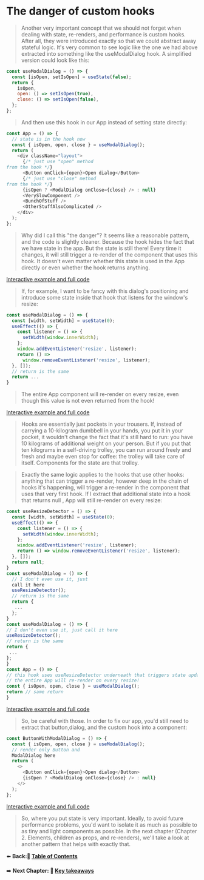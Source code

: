 # The danger of custom hooks

> Another very important concept that we should not forget when dealing with state, re-renders, and performance is custom hooks. After all, they were introduced exactly so that we could abstract away stateful logic. It's very common to see logic like the one we had above extracted into something like the useModalDialog hook. A simplified version could look like this:

```javascript
const useModalDialog = () => {
  const [isOpen, setIsOpen] = useState(false);
  return {
    isOpen,
    open: () => setIsOpen(true),
    close: () => setIsOpen(false),
  };
};
```

> And then use this hook in our App instead of setting state directly:

```javascript
const App = () => {
  // state is in the hook now
  const { isOpen, open, close } = useModalDialog();
  return (
    <div className="layout">
      {/* just use "open" method
from the hook */}
      <Button onClick={open}>Open dialog</Button>
      {/* just use "close" method
from the hook */}
      {isOpen ? <ModalDialog onClose={close} /> : null}
      <VerySlowComponent />
      <BunchOfStuff />
      <OtherStuffAlsoComplicated />
    </div>
  );
};
```

> Why did I call this "the danger"? It seems like a reasonable pattern, and the code is slightly cleaner. Because the hook hides the fact that we have state in the app. But the state is still there! Every time it changes, it will still trigger a re-render of the component that uses this hook. It doesn't even matter whether this state is used in the App directly or even whether the hook returns anything.

[Interactive example and full code](https://advanced-react.com/examples/01/04)

> If, for example, I want to be fancy with this dialog's positioning and introduce some state inside that hook that listens for the window's resize:

```javascript
const useModalDialog = () => {
  const [width, setWidth] = useState(0);
  useEffect(() => {
    const listener = () => {
      setWidth(window.innerWidth);
    };
    window.addEventListener('resize', listener);
    return () =>
      window.removeEventListener('resize', listener);
  }, []);
  // return is the same
  return ...
}

```

> The entire App component will re-render on every resize, even though this value is not even returned from the hook!

[Interactive example and full code](https://advanced-react.com/examples/01/05)

> Hooks are essentially just pockets in your trousers. If, instead of carrying a 10-kilogram dumbbell in your hands, you put it in your pocket, it wouldn't change the fact that it's still hard to run: you have 10 kilograms of additional weight on your person. But if you put that ten kilograms in a self-driving trolley, you can run around freely and fresh and maybe even stop for coffee: the trolley will take care of itself. Components for the state are that trolley.

> Exactly the same logic applies to the hooks that use other hooks: anything that can trigger a re-render, however deep in the chain of hooks it's happening, will trigger a re-render in the component that uses that very first hook. If I extract that additional state into a hook that returns null , App will still re-render on every resize:

```javascript
const useResizeDetector = () => {
  const [width, setWidth] = useState(0);
  useEffect(() => {
    const listener = () => {
      setWidth(window.innerWidth);
    };
    window.addEventListener('resize', listener);
    return () => window.removeEventListener('resize', listener);
  }, []);
  return null;
}
const useModalDialog = () => {
  // I don't even use it, just
  call it here
  useResizeDetector();
  // return is the same
  return {
   ...
  };
}
const useModalDialog = () => {
// I don't even use it, just call it here
useResizeDetector();
// return is the same
return {
 ...
};
}
const App = () => {
// this hook uses useResizeDetector underneath that triggers state update on resize
// the entire App will re-render on every resize!
const { isOpen, open, close } = useModalDialog();
return // same return
}
```

[Interactive example and full code](https://advanced-react.com/examples/01/06)

> So, be careful with those.
> In order to fix our app, you'd still need to extract that button,dialog, and the custom hook into a component:

```javascript
const ButtonWithModalDialog = () => {
  const { isOpen, open, close } = useModalDialog();
  // render only Button and
  ModalDialog here
  return (
    <>
      <Button onClick={open}>Open dialog</Button>
      {isOpen ? <ModalDialog onClose={close} /> : null}
    </>
  );
};
```

[Interactive example and full code](https://advanced-react.com/examples/01/07)

> So, where you put state is very important. Ideally, to avoid future performance problems, you'd want to isolate it as much as possible to as tiny and light components as possible. In the next chapter (Chapter 2. Elements, children as props, and re-renders), we'll take a look at another pattern that helps with exactly that.

⬅️ **Back:📑 [Table of Contents](../Readme.md)**

➡️ **Next Chapter: 🎯 [Key takeaways](./07-Key-Takeaways.md)**
